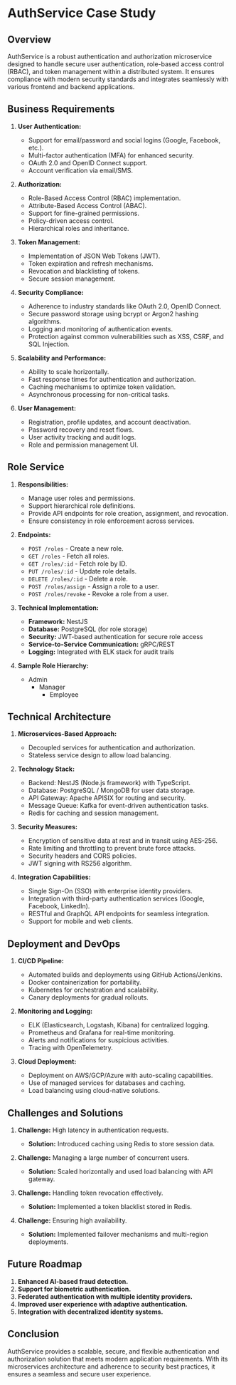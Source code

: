 # AuthService Case Study

## Overview
AuthService is a robust authentication and authorization microservice designed to handle secure user authentication, role-based access control (RBAC), and token management within a distributed system. It ensures compliance with modern security standards and integrates seamlessly with various frontend and backend applications.

## Business Requirements
1. **User Authentication:**
   - Support for email/password and social logins (Google, Facebook, etc.).
   - Multi-factor authentication (MFA) for enhanced security.
   - OAuth 2.0 and OpenID Connect support.
   - Account verification via email/SMS.

2. **Authorization:**
   - Role-Based Access Control (RBAC) implementation.
   - Attribute-Based Access Control (ABAC).
   - Support for fine-grained permissions.
   - Policy-driven access control.
   - Hierarchical roles and inheritance.

3. **Token Management:**
   - Implementation of JSON Web Tokens (JWT).
   - Token expiration and refresh mechanisms.
   - Revocation and blacklisting of tokens.
   - Secure session management.

4. **Security Compliance:**
   - Adherence to industry standards like OAuth 2.0, OpenID Connect.
   - Secure password storage using bcrypt or Argon2 hashing algorithms.
   - Logging and monitoring of authentication events.
   - Protection against common vulnerabilities such as XSS, CSRF, and SQL Injection.

5. **Scalability and Performance:**
   - Ability to scale horizontally.
   - Fast response times for authentication and authorization.
   - Caching mechanisms to optimize token validation.
   - Asynchronous processing for non-critical tasks.

6. **User Management:**
   - Registration, profile updates, and account deactivation.
   - Password recovery and reset flows.
   - User activity tracking and audit logs.
   - Role and permission management UI.

## Role Service

1. **Responsibilities:**
   - Manage user roles and permissions.
   - Support hierarchical role definitions.
   - Provide API endpoints for role creation, assignment, and revocation.
   - Ensure consistency in role enforcement across services.

2. **Endpoints:**
   - `POST /roles` - Create a new role.
   - `GET /roles` - Fetch all roles.
   - `GET /roles/:id` - Fetch role by ID.
   - `PUT /roles/:id` - Update role details.
   - `DELETE /roles/:id` - Delete a role.
   - `POST /roles/assign` - Assign a role to a user.
   - `POST /roles/revoke` - Revoke a role from a user.

3. **Technical Implementation:**
   - **Framework:** NestJS
   - **Database:** PostgreSQL (for role storage)
   - **Security:** JWT-based authentication for secure role access
   - **Service-to-Service Communication:** gRPC/REST
   - **Logging:** Integrated with ELK stack for audit trails

4. **Sample Role Hierarchy:**
   - Admin
     - Manager
       - Employee

## Technical Architecture
1. **Microservices-Based Approach:**
   - Decoupled services for authentication and authorization.
   - Stateless service design to allow load balancing.

2. **Technology Stack:**
   - Backend: NestJS (Node.js framework) with TypeScript.
   - Database: PostgreSQL / MongoDB for user data storage.
   - API Gateway: Apache APISIX for routing and security.
   - Message Queue: Kafka for event-driven authentication tasks.
   - Redis for caching and session management.

3. **Security Measures:**
   - Encryption of sensitive data at rest and in transit using AES-256.
   - Rate limiting and throttling to prevent brute force attacks.
   - Security headers and CORS policies.
   - JWT signing with RS256 algorithm.

4. **Integration Capabilities:**
   - Single Sign-On (SSO) with enterprise identity providers.
   - Integration with third-party authentication services (Google, Facebook, LinkedIn).
   - RESTful and GraphQL API endpoints for seamless integration.
   - Support for mobile and web clients.

## Deployment and DevOps
1. **CI/CD Pipeline:**
   - Automated builds and deployments using GitHub Actions/Jenkins.
   - Docker containerization for portability.
   - Kubernetes for orchestration and scalability.
   - Canary deployments for gradual rollouts.

2. **Monitoring and Logging:**
   - ELK (Elasticsearch, Logstash, Kibana) for centralized logging.
   - Prometheus and Grafana for real-time monitoring.
   - Alerts and notifications for suspicious activities.
   - Tracing with OpenTelemetry.

3. **Cloud Deployment:**
   - Deployment on AWS/GCP/Azure with auto-scaling capabilities.
   - Use of managed services for databases and caching.
   - Load balancing using cloud-native solutions.

## Challenges and Solutions
1. **Challenge:** High latency in authentication requests.
   - **Solution:** Introduced caching using Redis to store session data.

2. **Challenge:** Managing a large number of concurrent users.
   - **Solution:** Scaled horizontally and used load balancing with API gateway.

3. **Challenge:** Handling token revocation effectively.
   - **Solution:** Implemented a token blacklist stored in Redis.

4. **Challenge:** Ensuring high availability.
   - **Solution:** Implemented failover mechanisms and multi-region deployments.

## Future Roadmap
1. **Enhanced AI-based fraud detection.**
2. **Support for biometric authentication.**
3. **Federated authentication with multiple identity providers.**
4. **Improved user experience with adaptive authentication.**
5. **Integration with decentralized identity systems.**

## Conclusion
AuthService provides a scalable, secure, and flexible authentication and authorization solution that meets modern application requirements. With its microservices architecture and adherence to security best practices, it ensures a seamless and secure user experience.

